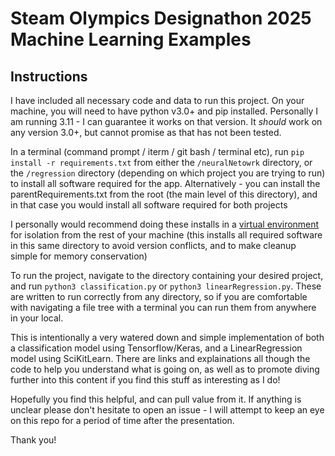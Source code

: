 # Steam Olympics Designathon 2025 Machine Learning Examples

## Instructions
I have included all necessary code and data to run this project. On your machine, you will need to have python v3.0+ and pip installed. Personally I am running 3.11 - I can guarantee it works on that version. It _should_ work on any version 3.0+, but cannot promise as that has not been tested.

In a terminal (command prompt / iterm / git bash / terminal etc), run `pip install -r requirements.txt` from either the `/neuralNetowrk` directory, or the `/regression` directory (depending on which project you are trying to run) to install all software required for the app. Alternatively - you can install the parentRequirements.txt from the root (the main level of this directory), and in that case you would install all software required for both projects

I personally would recommend doing these installs in a [virtual environment](https://docs.python.org/3/library/venv.html) for isolation from the rest of your machine (this installs all required software in this same directory to avoid version conflicts, and to make cleanup simple for memory conservation)

To run the project, navigate to the directory containing your desired project, and run `python3 classification.py` or `python3 linearRegression.py`. These are written to run correctly from any directory, so if you are comfortable with navigating a file tree with a terminal you can run them from anywhere in your local.

This is intentionally a very watered down and simple implementation of both a classification model using Tensorflow/Keras, and a LinearRegression model using SciKitLearn. There are links and explainations all though the code to help you understand what is going on, as well as to promote diving further into this content if you find this stuff as interesting as I do!

Hopefully you find this helpful, and can pull value from it. If anything is unclear please don't hesitate to open an issue - I will attempt to keep an eye on this repo for a period of time after the presentation.

Thank you!
